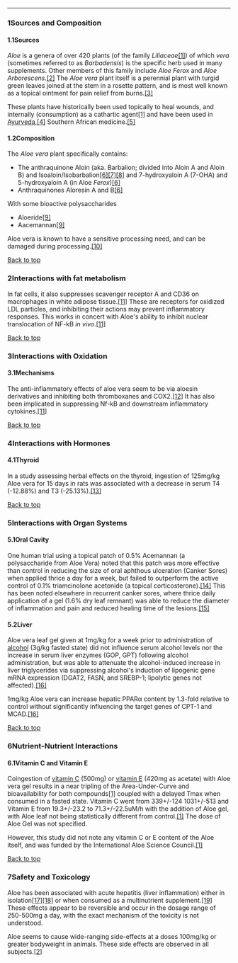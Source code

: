 





---


### 1Sources and Composition

#### 1.1Sources


*Aloe* is a genera of over 420 plants (of the family *Liliaceae*[[1]](#ref1)) of which *vera* (sometimes referred to as *Barbadensis*) is the specific herb used in many supplements. Other members of this family include *Aloe Ferox* and *Aloe Arborescens*.[[2]](#ref2) The *Aloe vera* plant itself is a perennial plant with turgid green leaves joined at the stem in a rosette pattern, and is most well known as a topical ointment for pain relief from burns.[[3]](#ref3)


These plants have historically been used topically to heal wounds, and internally (consumption) as a cathartic agent[[1]](#ref1) and have been used in [Ayurveda](/supplements/ayurveda/),[[4]](#ref4) Southern African medicine.[[5]](#ref5)


#### 1.2Composition


The *Aloe vera* plant specifically contains:


* The anthraquinone Aloin (aka. Barbalion; divided into Aloin A and Aloin B) and Isoaloin/Isobarbalion[[6]](#ref6)[[7]](#ref7)[[8]](#ref8) and 7-hydroxyaloin A (7-OHA) and 5-hydroxyaloin A (in Aloe *Ferox*)[[6]](#ref6)
* Anthraquinones Aloresin A and B[[6]](#ref6)

With some bioactive polysaccharides


* Aloeride[[9]](#ref9)
* Aacemannan[[9]](#ref9)

Aloe vera is known to have a sensitive processing need, and can be damaged during processing.[[10]](#ref10)


[Back to top](#c-sources-and-composition)
### 2Interactions with fat metabolism

In fat cells, it also suppresses scavenger receptor A and CD36 on macrophages in white adipose tissue.[[11]](#ref11) These are receptors for oxidized LDL particles, and inhibiting their actions may prevent inflammatory responses. This works in concert with Aloe's ability to inhibit nuclear translocation of NF-kB *in vivo*.[[11]](#ref11)


[Back to top](#c-interactions-with-fat-metabolism)
### 3Interactions with Oxidation

#### 3.1Mechanisms


The anti-inflammatory effects of aloe vera seem to be via aloesin derivatives and inhibiting both thromboxanes and COX2.[[12]](#ref12) It has also been implicated in suppressing Nf-kB and downstream inflammatory cytokines.[[11]](#ref11)


[Back to top](#c-interactions-with-oxidation)
### 4Interactions with Hormones

#### 4.1Thyroid


In a study assessing herbal effects on the thyroid, ingestion of 125mg/kg Aloe vera for 15 days in rats was associated with a decrease in serum T4 (-12.88%) and T3 (-25.13%).[[13]](#ref13)


[Back to top](#c-interactions-with-hormones)
### 5Interactions with Organ Systems

#### 5.1Oral Cavity


One human trial using a topical patch of 0.5% Acemannan (a polysaccharide from Aloe Vera) noted that this patch was more effective than control in reducing the size of oral aphthous ulceration (Canker Sores) when applied thrice a day for a week, but failed to outperform the active control of 0.1% triamcinolone acetonide (a topical corticosterone).[[14]](#ref14) This has been noted elsewhere in recurrent canker sores, where thrice daily application of a gel (1.6% dry leaf remnant) was able to reduce the diameter of inflammation and pain and reduced healing time of the lesions.[[15]](#ref15)


#### 5.2Liver


Aloe vera leaf gel given at 1mg/kg for a week prior to administration of [alcohol](/supplements/alcohol/) (3g/kg fasted state) did not influence serum alcohol levels nor the increase in serum liver enzymes (GOP, GPT) following alcohol administration, but was able to attenuate the alcohol-induced increase in liver triglycerides via suppressing alcohol's induction of lipogenic gene mRNA expression (DGAT2, FASN, and SREBP-1; lipolytic genes not affected).[[16]](#ref16)


1mg/kg Aloe vera can increase hepatic PPARα content by 1.3-fold relative to control without significantly influencing the target genes of CPT-1 and MCAD.[[16]](#ref16)


[Back to top](#c-interactions-with-organ-systems)
### 6Nutrient-Nutrient Interactions

#### 6.1Vitamin C and Vitamin E


Coingestion of [vitamin C](/supplements/vitamin-c/) (500mg) or [vitamin E](/supplements/vitamin-e/) (420mg as acetate) with Aloe vera gel results in a near tripling of the Area-Under-Curve and bioavailability for both compounds[[1]](#ref1) coupled with a delayed Tmax when consumed in a fasted state. Vitamin C went from 339+/-124 1031+/-513 and Vitamin E from 19.3+/-23.2 to 71.3+/-22.5uM/h with the addition of Aloe gel, with Aloe leaf not being statistically different from control.[[1]](#ref1) The dose of Aloe Gel was not specified.


However, this study did not note any vitamin C or E content of the Aloe itself, and was funded by the International Aloe Science Council.[[1]](#ref1)


[Back to top](#c-nutrient-nutrient-interactions)
### 7Safety and Toxicology

Aloe has been associated with acute hepatitis (liver inflammation) either in isolation[[17]](#ref17)[[18]](#ref18) or when consumed as a multinutrient supplement.[[19]](#ref19) These effects appear to be reversible and occur in the dosage range of 250-500mg a day, with the exact mechanism of the toxicity is not understood. 


Aloe seems to cause wide-ranging side-effects at a doses 100mg/kg or greater bodyweight in animals. These side effects are observed in all subjects.[[2]](#ref2)

 


